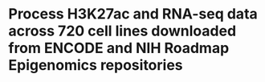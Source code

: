 # Process H3K27ac and RNA-seq data across 720 cell lines downloaded from ENCODE and NIH Roadmap Epigenomics repositories
